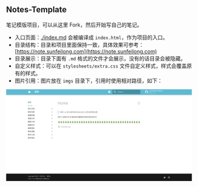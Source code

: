 ## Notes-Template

笔记模版项目，可以从这里 Fork，然后开始写自己的笔记。

* 入口页面：[./index.md](./index.md) 会被编译成 `index.html`，作为项目的入口。
* 目录结构：目录和项目里面保持一致，具体效果可参考： [https://note.sunfeilong.com](https://note.sunfeilong.com)
* 目录展示：目录下面有 `.md` 格式的文件才会展示，没有的话目录会被隐藏。
* 自定义样式：可以在 `stylesheets/extra.css` 文件自定义样式，样式会覆盖原有的样式。 
* 图片引用：图片放在 `imgs` 目录下，引用时使用相对路径，如下：

![效果](./imgs/note.png)